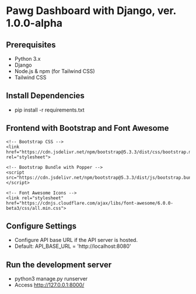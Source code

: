 # Pawg Dashboard with Django, ver. 1.0.0-alpha

## Prerequisites

- Python 3.x
- Django
- Node.js & npm (for Tailwind CSS)
- Tailwind CSS

## Install Dependencies

- pip install -r requirements.txt

## Frontend with Bootstrap and Font Awesome

```
<!-- Bootstrap CSS -->
<link href="https://cdn.jsdelivr.net/npm/bootstrap@5.3.3/dist/css/bootstrap.min.css" rel="stylesheet">

<!-- Bootstrap Bundle with Popper -->
<script src="https://cdn.jsdelivr.net/npm/bootstrap@5.3.3/dist/js/bootstrap.bundle.min.js"></script>

<!-- Font Awesome Icons -->
<link rel="stylesheet" href="https://cdnjs.cloudflare.com/ajax/libs/font-awesome/6.0.0-beta3/css/all.min.css">

```

## Configure Settings

- Configure API base URL if the API server is hosted.
- Default: API_BASE_URL = 'http://localhost:8080'

## Run the development server

- python3 manage.py runserver
- Access http://127.0.0.1:8000/